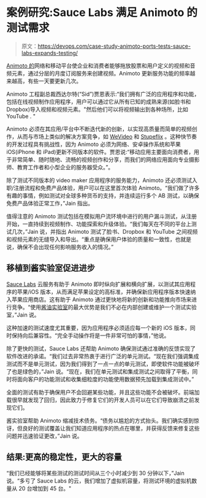 # 案例研究:Sauce Labs 满足 Animoto 的测试需求

> 原文：<https://devops.com/case-study-animoto-ports-tests-sauce-labs-expands-testing/>

[Animoto 的](https://animoto.com/)网络和移动平台使企业和消费者能够拖放股票和用户定义的视频和音频元素，通过分层的月度订阅服务来创建视频。Animoto 更新服务功能的频率越来越高，有些一天要更新几次。

Animoto 工程副总裁西达尔特(“Sid”)贾恩表示:“我们拥有广泛的应用程序和功能，包括在线视频制作应用程序，用户可以通过它从所有已知的成熟来源(如脸书和 Dropbox)导入视频和视频元素。"然后他们可以将视频输出到各种场所，比如 YouTube . "

Animoto 必须在其应用/平台中不断迭代新的创新，以实现高质量而简单的视频创作，从而与市场上类似的解决方案竞争，如 [WeVideo](https://www.wevideo.com/) 和 [Stupeflix](https://studio.stupeflix.com/en/) 。这种快节奏的开发过程具有挑战性，因为 Animoto 必须为网络、安卓操作系统和苹果 iOS(iPhone 和 iPad)更新不同版本的软件。贾恩说:“移动应用主要面向消费者，用于非常简单、随时随地、流畅的视频创作和分享，而我们的网络应用面向专业摄影师、教育工作者和小型企业的服务器受众。”。

除了测试不同版本的 video maker 应用程序的服务能力，Animoto 还必须测试入职/注册流程和免费产品体验，用户可以在这里首次体验 Animoto。“我们做了许多有趣的事情，例如测试对全球多种货币的支持，并连续运行多个 AB 测试，以确保免费产品体验正常工作，”Jain 指出。

值得注意的 Animoto 测试包括在模拟用户流环境中进行的用户漏斗测试，从注册开始，一直持续到视频制作、功能探索和升级体验。“我们每天在不同的平台上测试几次，”Jain 说，并指出 Animoto 测试了脸书、Dropbox 和 YouTube 之间视频和视频元素的无缝导入和导出。“重点是确保用户体验的质量和一致性，也就是说，确保不会出现任何影响服务收入的情况。”

## 移植到酱实验室促进进步

[Sauce Labs](https://saucelabs.com/) 云服务有助于 Animoto 即时纵向扩展和横向扩展，以测试其应用程序的苹果/iOS 版本，从而满足苹果设定的高标准，并确保新应用程序版本快速纳入苹果应用商店。这有助于 Animoto 通过更快地将新的创新和功能推向市场来进行竞争。“使用[酱油实验室](https://saucelabs.com/)的最大优势是我们不必在内部创建或维护一个测试实验室，”Jain 说。

这种加速的测试速度尤其重要，因为应用程序必须适应每一个新的 iOS 版本，同时保持向后兼容性。“完全手动操作将是一件非常可怕的事情，”他说。

除了更快的测试，Sauce Labs 还帮助 Animoto 确保测试通过准确的反馈实现了软件改进的承诺。“我们过去非常热衷于进行广泛的单元测试。“现在我们强调集成测试而不是单元测试，因为我们得到了一点一点的单元测试，即使软件功能被破坏了也是绿色的，”Jain 说。“现在，我们在单元测试和集成测试之间取得了平衡，同时将面向客户的功能测试和收集细粒度的功能使用数据预先加载到集成测试中。”

全面的测试有助于确保用户不会回避某些功能，并且这些功能不会被破坏。前端加载很早就发现了回归，因此致力于修复它们的开发人员可以在它们导致崩溃之前发现它们。

酱实验室帮助 Animoto 缩减技术债务。“债务以尴尬的方式抬头。我们确实感到惊讶，但良好的测试覆盖让我们知道应用程序的热点在哪里，并获得反馈来修复这些问题并迅速验证更改，”Jain 说。

## 结果:更高的稳定性，更大的容量

“我们已经能够将某些测试的测试时间从三个小时减少到 30 分钟以下，”Jain 说。“多亏了 Sauce Labs 的云，我们增加了虚拟机容量，将测试环境的虚拟机数量从 20 台增加到 45 台。"